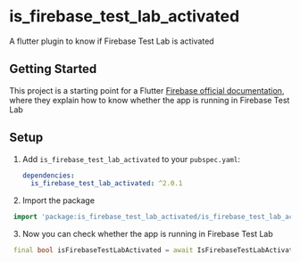 # is_firebase_test_lab_activated

A flutter plugin to know if Firebase Test Lab is activated

## Getting Started

This project is a starting point for a Flutter
[Firebase official documentation](https://firebase.google.com/docs/test-lab/android/android-studio#modify_instrumented_test_behavior_for),
where they explain how to know whether the app is running in Firebase Test Lab


## Setup

1. Add `is_firebase_test_lab_activated` to your `pubspec.yaml`:

   ```yaml
   dependencies:
     is_firebase_test_lab_activated: ^2.0.1
   ```
2. Import the package

  ```dart
   import 'package:is_firebase_test_lab_activated/is_firebase_test_lab_activated.dart';
   ```

3. Now you can check whether the app is running in Firebase Test Lab

  ```dart
   final bool isFirebaseTestLabActivated = await IsFirebaseTestLabActivated.isFirebaseTestLabActivated;
   ```

